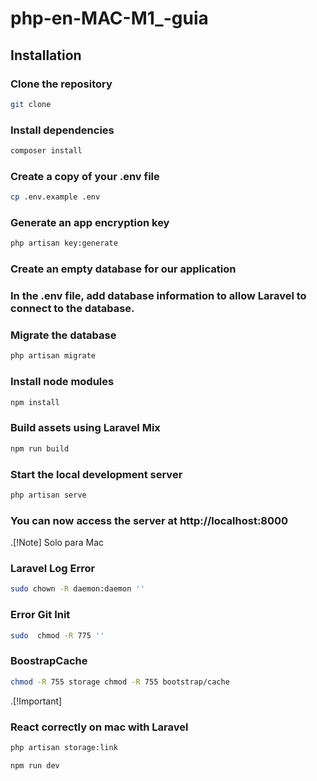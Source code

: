 # php-en-MAC-M1_-guia

## Installation

### Clone the repository

```bash
git clone 
```

### Install dependencies

```bash
composer install
```

### Create a copy of your .env file

```bash
cp .env.example .env
```

### Generate an app encryption key

```bash
php artisan key:generate
```

### Create an empty database for our application

### In the .env file, add database information to allow Laravel to connect to the database.

### Migrate the database

```bash
php artisan migrate
```

### Install node modules

```bash
npm install
```

### Build assets using Laravel Mix

```bash
npm run build
```

### Start the local development server

```bash
php artisan serve
```

### You can now access the server at http://localhost:8000

.[!Note]
Solo para Mac

### Laravel Log Error
```bash
sudo chown -R daemon:daemon ''
```

### Error Git Init
```bash
sudo  chmod -R 775 ''
```

### BoostrapCache
```bash
chmod -R 755 storage chmod -R 755 bootstrap/cache
```

.[!Important]
### React correctly on mac with Laravel

```bash
php artisan storage:link
```

```bash
npm run dev
```
